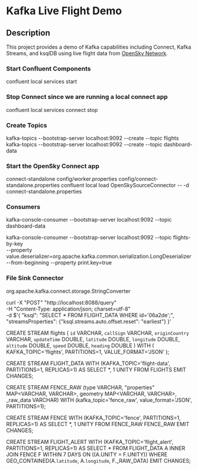 # Kafka Live Flight Demo


## Description

This project provides a demo of Kafka capabilities including Connect, Kafka Streams, and ksqlDB using live flight data from [OpenSky Network](https://opensky-network.org/).


### Start Confluent Components
confluent local services start

### Stop Connect since we are running a local connect app
confluent local services connect stop

### Create Topics
kafka-topics --bootstrap-server localhost:9092 --create --topic flights
kafka-topics --bootstrap-server localhost:9092 --create --topic dashboard-data

### Start the OpenSky Connect app
connect-standalone config/worker.properties config/connect-standalone.properties
confluent local load OpenSkySourceConnector -- -d connect-standalone.properties

### Consumers
kafka-console-consumer --bootstrap-server localhost:9092 --topic dashboard-data

kafka-console-consumer --bootstrap-server localhost:9092 --topic flights-by-key \
--property value.deserializer=org.apache.kafka.common.serialization.LongDeserializer \
--from-beginning --property print.key=true

### File Sink Connector
org.apache.kafka.connect.storage.StringConverter


curl -X "POST" "http://localhost:8088/query" \
     -H "Content-Type: application/json; charset=utf-8" \
     -d $'{
  "ksql": "SELECT * FROM FLIGHT_DATA WHERE id=\'06a2de\';",
  "streamsProperties": {"ksql.streams.auto.offset.reset": "earliest"}
}'


CREATE STREAM flights (
    `id` VARCHAR, 
    `callSign` VARCHAR, 
    `originCountry` VARCHAR,
  	`updateTime` DOUBLE,
  	`latitude` DOUBLE,
  	`longitude` DOUBLE,
  	`altitude` DOUBLE,
  	`speed` DOUBLE,
  	`heading` DOUBLE
  ) WITH (
    KAFKA_TOPIC='flights',
    PARTITIONS=1,
    VALUE_FORMAT='JSON'
  );

 CREATE STREAM FLIGHT_DATA WITH (KAFKA_TOPIC='flight-data', PARTITIONS=1, REPLICAS=1) AS SELECT
  *,
  1 UNITY
FROM FLIGHTS
EMIT CHANGES;

CREATE STREAM FENCE_RAW
  (type VARCHAR, "properties" MAP<VARCHAR, VARCHAR>,
   geometry MAP<VARCHAR, VARCHAR>, _raw_data VARCHAR)
WITH
  (kafka_topic='fence_raw', value_format='JSON', PARTITIONS=1);

CREATE STREAM FENCE WITH (KAFKA_TOPIC='fence', PARTITIONS=1, REPLICAS=1) AS SELECT
  *,
  1 UNITY
FROM FENCE_RAW FENCE_RAW
EMIT CHANGES;

CREATE STREAM FLIGHT_ALERT WITH (KAFKA_TOPIC='flight_alert', PARTITIONS=1, REPLICAS=1) AS SELECT
  *
FROM FLIGHT_DATA A
INNER JOIN FENCE F WITHIN 7 DAYS ON ((A.UNITY = F.UNITY))
WHERE GEO_CONTAINED(A.`latitude`, A.`longitude`, F._RAW_DATA)
EMIT CHANGES;
